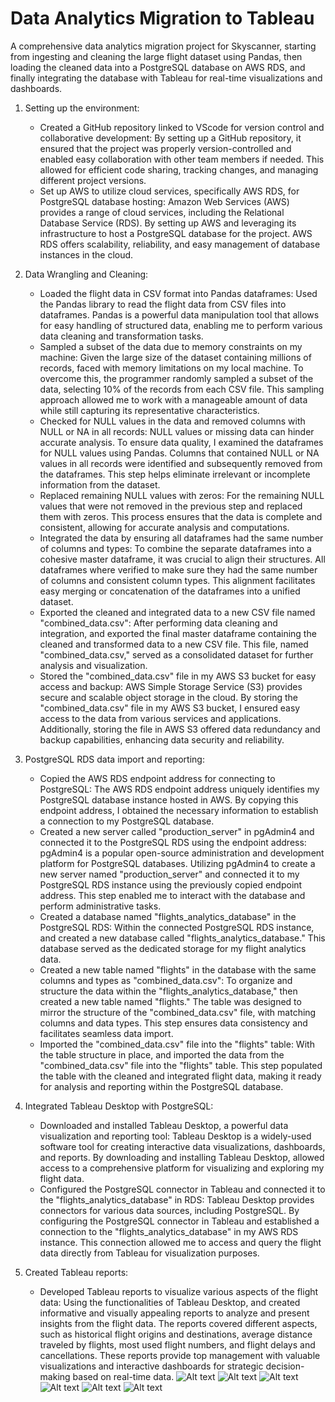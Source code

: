 # Data Analytics Migration to Tableau

A comprehensive data analytics migration project for Skyscanner, starting from ingesting and cleaning the large flight dataset using Pandas, then loading the cleaned data into a PostgreSQL database on AWS RDS, and finally integrating the database with Tableau for real-time visualizations and dashboards. 

1. Setting up the environment:
    - Created a GitHub repository linked to VScode for version control and collaborative development: By setting up a GitHub repository, it ensured that the project was properly version-controlled and enabled easy collaboration with other team members if needed. This allowed for efficient code sharing, tracking changes, and managing different project versions.
    - Set up AWS to utilize cloud services, specifically AWS RDS, for PostgreSQL database hosting: Amazon Web Services (AWS) provides a range of cloud services, including the Relational Database Service (RDS). By setting up AWS and leveraging its infrastructure to host a PostgreSQL database for the project. AWS RDS offers scalability, reliability, and easy management of database instances in the cloud.

2. Data Wrangling and Cleaning:
    - Loaded the flight data in CSV format into Pandas dataframes: Used the Pandas library to read the flight data from CSV files into dataframes. Pandas is a powerful data manipulation tool that allows for easy handling of structured data, enabling me to perform various data cleaning and transformation tasks.
    - Sampled a subset of the data due to memory constraints on my machine: Given the large size of the dataset containing millions of records, faced with memory limitations on my local machine. To overcome this, the programmer randomly sampled a subset of the data, selecting 10% of the records from each CSV file. This sampling approach allowed me to work with a manageable amount of data while still capturing its representative characteristics.
    - Checked for NULL values in the data and removed columns with NULL or NA in all records: NULL values or missing data can hinder accurate analysis. To ensure data quality, I examined the dataframes for NULL values using Pandas. Columns that contained NULL or NA values in all records were identified and subsequently removed from the dataframes. This step helps eliminate irrelevant or incomplete information from the dataset.
    - Replaced remaining NULL values with zeros: For the remaining NULL values that were not removed in the previous step and replaced them with zeros. This process ensures that the data is complete and consistent, allowing for accurate analysis and computations.
    - Integrated the data by ensuring all dataframes had the same number of columns and types: To combine the separate dataframes into a cohesive master dataframe, it was crucial to align their structures. All dataframes where verified to make sure they had the same number of columns and consistent column types. This alignment facilitates easy merging or concatenation of the dataframes into a unified dataset.
    - Exported the cleaned and integrated data to a new CSV file named "combined_data.csv": After performing data cleaning and integration, and exported the final master dataframe containing the cleaned and transformed data to a new CSV file. This file, named "combined_data.csv," served as a consolidated dataset for further analysis and visualization.
    - Stored the "combined_data.csv" file in my AWS S3 bucket for easy access and backup: AWS Simple Storage Service (S3) provides secure and scalable object storage in the cloud. By storing the "combined_data.csv" file in my AWS S3 bucket, I ensured easy access to the data from various services and applications. Additionally, storing the file in AWS S3 offered data redundancy and backup capabilities, enhancing data security and reliability.

3. PostgreSQL RDS data import and reporting:
    - Copied the AWS RDS endpoint address for connecting to PostgreSQL: The AWS RDS endpoint address uniquely identifies my PostgreSQL database instance hosted in AWS. By copying this endpoint address, I obtained the necessary information to establish a connection to my PostgreSQL database.
    - Created a new server called "production_server" in pgAdmin4 and connected it to the PostgreSQL RDS using the endpoint address: pgAdmin4 is a popular open-source administration and development platform for PostgreSQL databases. Utilizing pgAdmin4 to create a new server named "production_server" and connected it to my PostgreSQL RDS instance using the previously copied endpoint address. This step enabled me to interact with the database and perform administrative tasks.
    - Created a database named "flights_analytics_database" in the PostgreSQL RDS: Within the connected PostgreSQL RDS instance, and created a new database called "flights_analytics_database." This database served as the dedicated storage for my flight analytics data.
    - Created a new table named "flights" in the database with the same columns and types as "combined_data.csv": To organize and structure the data within the "flights_analytics_database," then created a new table named "flights." The table was designed to mirror the structure of the "combined_data.csv" file, with matching columns and data types. This step ensures data consistency and facilitates seamless data import.
    - Imported the "combined_data.csv" file into the "flights" table: With the table structure in place, and imported the data from the "combined_data.csv" file into the "flights" table. This step populated the table with the cleaned and integrated flight data, making it ready for analysis and reporting within the PostgreSQL database.

4. Integrated Tableau Desktop with PostgreSQL:
    - Downloaded and installed Tableau Desktop, a powerful data visualization and reporting tool: Tableau Desktop is a widely-used software tool for creating interactive data visualizations, dashboards, and reports. By downloading and installing Tableau Desktop, allowed access to a comprehensive platform for visualizing and exploring my flight data.
    - Configured the PostgreSQL connector in Tableau and connected it to the "flights_analytics_database" in RDS: Tableau Desktop provides connectors for various data sources, including PostgreSQL. By configuring the PostgreSQL connector in Tableau and established a connection to the "flights_analytics_database" in my AWS RDS instance. This connection allowed me to access and query the flight data directly from Tableau for visualization purposes.

5. Created Tableau reports:
    - Developed Tableau reports to visualize various aspects of the flight data: Using the functionalities of Tableau Desktop, and created informative and visually appealing reports to analyze and present insights from the flight data. The reports covered different aspects, such as historical flight origins and destinations, average distance traveled by flights, most used flight numbers, and flight delays and cancellations. These reports provide top management with valuable visualizations and interactive dashboards for strategic decision-making based on real-time data. 
    ![Alt text](Top_flight_dest.png)
    ![Alt text](AVG_distance_by_carrier.png)
    ![Alt text](Top_5_flightnum_and_dest.png)
    ![Alt text](Highest_Arrival_Delay.png)
    ![Alt text](Highest_Dep_Delay.png)
    ![Alt text](Airport_with_Most_Cancelled_flights.png)



